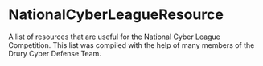 # NationalCyberLeagueResource
A list of resources that are useful for the National Cyber League Competition. This list was compiled with the help of many members of the Drury Cyber Defense Team.
